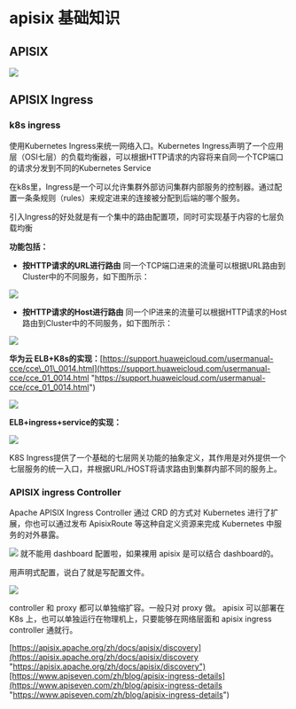 # apisix 基础知识

## APISIX

![](https://tva1.sinaimg.cn/large/e6c9d24ely1h1rlcnzg5gj21f40u0ado.jpg)

## APISIX Ingress

### k8s ingress

使用Kubernetes Ingress来统一网络入口。Kubernetes Ingress声明了一个应用层（OSI七层）的负载均衡器，可以根据HTTP请求的内容将来自同一个TCP端口的请求分发到不同的Kubernetes Service

在k8s里，Ingress是一个可以允许集群外部访问集群内部服务的控制器。通过配置一条条规则（rules）来规定进来的连接被分配到后端的哪个服务。

引入Ingress的好处就是有一个集中的路由配置项，同时可实现基于内容的七层负载均衡

**功能包括：**

*   **按HTTP请求的URL进行路由**
    同一个TCP端口进来的流量可以根据URL路由到Cluster中的不同服务，如下图所示：

![](https://tva1.sinaimg.cn/large/e6c9d24ely1h1rld8wzcqj20fz0bpt92.jpg)

*   **按HTTP请求的Host进行路由**
    同一个IP进来的流量可以根据HTTP请求的Host路由到Cluster中的不同服务，如下图所示：

![](https://tva1.sinaimg.cn/large/e6c9d24ely1h1rldzf1qlj20fw0ca74n.jpg)

**华为云 ELB+K8s的实现：**[https://support.huaweicloud.com/usermanual-cce/cce\_01\_0014.html](https://support.huaweicloud.com/usermanual-cce/cce_01_0014.html "https://support.huaweicloud.com/usermanual-cce/cce_01_0014.html")

![](https://tva1.sinaimg.cn/large/e6c9d24ely1h1rlesc8x9j21200u0n0j.jpg)

**ELB+ingress+service的实现：**

![](https://tva1.sinaimg.cn/large/e6c9d24ely1h1rlftfjgwj20eu0ildgi.jpg)

K8S Ingress提供了一个基础的七层网关功能的抽象定义，其作用是对外提供一个七层服务的统一入口，并根据URL/HOST将请求路由到集群内部不同的服务上。

### APISIX ingress Controller

Apache APISIX Ingress Controller 通过 CRD 的方式对 Kubernetes 进行了扩展，你也可以通过发布 ApisixRoute 等这种自定义资源来完成 Kubernetes 中服务的对外暴露。

![](https://tva1.sinaimg.cn/large/e6c9d24ely1h1rlgbuvrhj21qg0s0agq.jpg)
就不能用 dashboard 配置啦，如果裸用 apisix 是可以结合 dashboard的。

用声明式配置，说白了就是写配置文件。

![](https://tva1.sinaimg.cn/large/e6c9d24ely1h1rlgr1b2cj20u00mjabd.jpg)

controller 和 proxy 都可以单独缩扩容。一般只对 proxy 做。
apisix 可以部署在 K8s 上，也可以单独运行在物理机上，只要能够在网络层面和 apisix ingress controller 通就行。

[https://apisix.apache.org/zh/docs/apisix/discovery](https://apisix.apache.org/zh/docs/apisix/discovery "https://apisix.apache.org/zh/docs/apisix/discovery")[https://www.apiseven.com/zh/blog/apisix-ingress-details](https://www.apiseven.com/zh/blog/apisix-ingress-details "https://www.apiseven.com/zh/blog/apisix-ingress-details")
